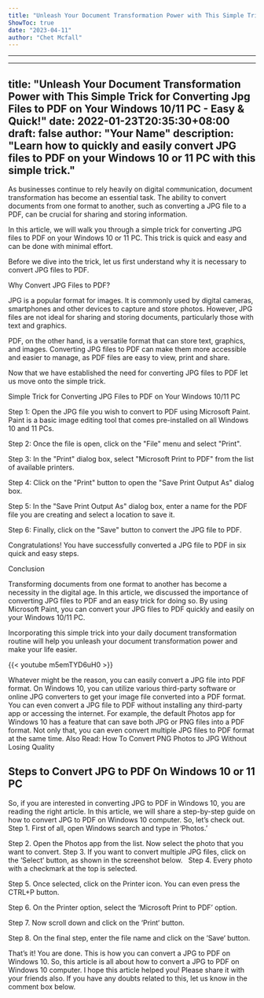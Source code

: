 ```yaml
---
title: "Unleash Your Document Transformation Power with This Simple Trick for Converting Jpg Files to PDF on Your Windows 10/11 PC - Easy & Quick!"
ShowToc: true 
date: "2023-04-11"
author: "Chet Mcfall"
---
```

*****
---
title: "Unleash Your Document Transformation Power with This Simple Trick for Converting Jpg Files to PDF on Your Windows 10/11 PC - Easy & Quick!"
date: 2022-01-23T20:35:30+08:00
draft: false
author: "Your Name"
description: "Learn how to quickly and easily convert JPG files to PDF on your Windows 10 or 11 PC with this simple trick."
---

As businesses continue to rely heavily on digital communication, document transformation has become an essential task. The ability to convert documents from one format to another, such as converting a JPG file to a PDF, can be crucial for sharing and storing information.

In this article, we will walk you through a simple trick for converting JPG files to PDF on your Windows 10 or 11 PC. This trick is quick and easy and can be done with minimal effort.

Before we dive into the trick, let us first understand why it is necessary to convert JPG files to PDF.

Why Convert JPG Files to PDF?

JPG is a popular format for images. It is commonly used by digital cameras, smartphones and other devices to capture and store photos. However, JPG files are not ideal for sharing and storing documents, particularly those with text and graphics.

PDF, on the other hand, is a versatile format that can store text, graphics, and images. Converting JPG files to PDF can make them more accessible and easier to manage, as PDF files are easy to view, print and share.

Now that we have established the need for converting JPG files to PDF let us move onto the simple trick.

Simple Trick for Converting JPG Files to PDF on Your Windows 10/11 PC

Step 1: Open the JPG file you wish to convert to PDF using Microsoft Paint. Paint is a basic image editing tool that comes pre-installed on all Windows 10 and 11 PCs.

Step 2: Once the file is open, click on the "File" menu and select "Print".

Step 3: In the "Print" dialog box, select "Microsoft Print to PDF" from the list of available printers.

Step 4: Click on the "Print" button to open the "Save Print Output As" dialog box.

Step 5: In the "Save Print Output As" dialog box, enter a name for the PDF file you are creating and select a location to save it.

Step 6: Finally, click on the "Save" button to convert the JPG file to PDF.

Congratulations! You have successfully converted a JPG file to PDF in six quick and easy steps.

Conclusion

Transforming documents from one format to another has become a necessity in the digital age. In this article, we discussed the importance of converting JPG files to PDF and an easy trick for doing so. By using Microsoft Paint, you can convert your JPG files to PDF quickly and easily on your Windows 10/11 PC.

Incorporating this simple trick into your daily document transformation routine will help you unleash your document transformation power and make your life easier.

{{< youtube m5emTYD6uH0 >}} 



Whatever might be the reason, you can easily convert a JPG file into PDF format. On Windows 10, you can utilize various third-party software or online JPG converters to get your image file converted into a PDF format.
You can even convert a JPG file to PDF without installing any third-party app or accessing the internet. For example, the default Photos app for Windows 10 has a feature that can save both JPG or PNG files into a PDF format. Not only that, you can even convert multiple JPG files to PDF format at the same time.
Also Read: How To Convert PNG Photos to JPG Without Losing Quality

 
## Steps to Convert JPG to PDF On Windows 10 or 11 PC


So, if you are interested in converting JPG to PDF in Windows 10, you are reading the right article. In this article, we will share a step-by-step guide on how to convert JPG to PDF on Windows 10 computer. So, let’s check out.
Step 1. First of all, open Windows search and type in ‘Photos.’

Step 2. Open the Photos app from the list. Now select the photo that you want to convert.
Step 3. If you want to convert multiple JPG files, click on the ‘Select‘ button, as shown in the screenshot below.
 
Step 4. Every photo with a checkmark at the top is selected.

Step 5. Once selected, click on the Printer icon. You can even press the CTRL+P button.

Step 6. On the Printer option, select the ‘Microsoft Print to PDF’ option.

Step 7. Now scroll down and click on the ‘Print‘ button.

Step 8. On the final step, enter the file name and click on the ‘Save‘ button.

That’s it! You are done. This is how you can convert a JPG to PDF on Windows 10.
So, this article is all about how to convert a JPG to PDF on Windows 10 computer. I hope this article helped you! Please share it with your friends also. If you have any doubts related to this, let us know in the comment box below.




